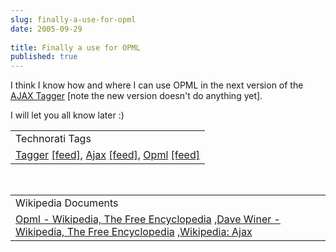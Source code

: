 ```yaml
---
slug: finally-a-use-for-opml
date: 2005-09-29
 
title: Finally a use for OPML
published: true
---
```

I think I know how and where I can use OPML in the next version of the <a href="http://www.kinlan.co.uk/AjaxExperiments/AjaxTag2">AJAX Tagger</a> [note the new version doesn't do anything yet].<p />I will let you all know later :)<p /><table class="TechnoratiHead TagHeader">
<tr><td>Technorati Tags</td></tr>
<tr class="Technorati"><td>
<a href="https://paul.kinlan.me/tags/Tagger" class="Tag" rel="tag">Tagger</a> <a href="http://feeds.technorati.com/feed/posts/tag/Tagger" class="Tag">[feed]</a>, <a href="https://paul.kinlan.me/tags/Ajax" class="Tag" rel="tag">Ajax</a> <a href="http://feeds.technorati.com/feed/posts/tag/Ajax" class="Tag">[feed]</a>, <a href="https://paul.kinlan.me/tags/Opml" class="Tag" rel="tag">Opml</a> <a href="http://feeds.technorati.com/feed/posts/tag/Opml" class="Tag">[feed]</a>
</td></tr>
</table><br /><table class="TechnoratiHead TagHeader">
<tr><td>Wikipedia Documents</td></tr>
<tr class="Technorati"><td>
<a href="http://en.wikipedia.org/wiki/OPML">Opml - Wikipedia, The Free Encyclopedia</a> ,<a href="http://en.wikipedia.org/wiki/Dave_Winer">Dave Winer - Wikipedia, The Free Encyclopedia</a> ,<a href="http://en.wikipedia.org/wiki/AJAX">Wikipedia: Ajax</a>
</td></tr>
</table><div class="blogger-post-footer"><img class="posterous_download_image" src="https://blogger.googleusercontent.com/tracker/8109338-112798638839532824?l=www.kinlan.co.uk%2Findex.html" height="1" alt="" width="1" /></div>

